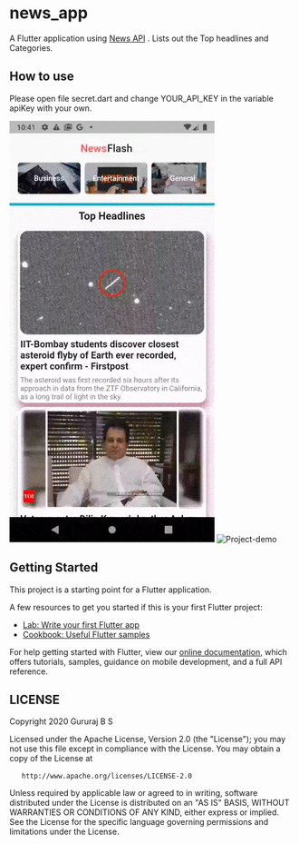 # news_app

A Flutter application using [News API](https://newsapi.org/) .
Lists out the Top headlines and Categories.

## How to use
Please open file secret.dart and change YOUR_API_KEY in the variable apiKey with your own.



![Project-Demo](https://github.com/bsguru95/NewsFlash/blob/master/pulltorefresh.gif) ![Project-demo](https://github.com/bsguru95/NewsFlash/blob/master/NewsFlash.gif)

## Getting Started

This project is a starting point for a Flutter application.

A few resources to get you started if this is your first Flutter project:

- [Lab: Write your first Flutter app](https://flutter.dev/docs/get-started/codelab)
- [Cookbook: Useful Flutter samples](https://flutter.dev/docs/cookbook)

For help getting started with Flutter, view our
[online documentation](https://flutter.dev/docs), which offers tutorials,
samples, guidance on mobile development, and a full API reference.

## LICENSE

Copyright 2020 Gururaj B S

   Licensed under the Apache License, Version 2.0 (the "License");
   you may not use this file except in compliance with the License.
   You may obtain a copy of the License at

       http://www.apache.org/licenses/LICENSE-2.0

   Unless required by applicable law or agreed to in writing, software
   distributed under the License is distributed on an "AS IS" BASIS,
   WITHOUT WARRANTIES OR CONDITIONS OF ANY KIND, either express or implied.
   See the License for the specific language governing permissions and
   limitations under the License.
